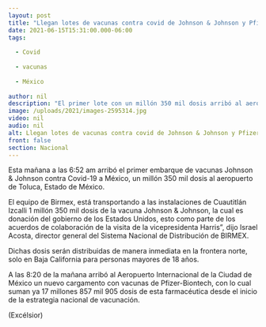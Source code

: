 ```yaml
---
layout: post
title: "Llegan lotes de vacunas contra covid de Johnson & Johnson y Pfizer"
date: 2021-06-15T15:31:00.000-06:00
tags:
  
  - Covid
  
  - vacunas
  
  - México
  
author: nil
description: "El primer lote con un millón 350 mil dosis arribó al aeropuerto de Toluca; el segundo lote con dosis de Pfizer-Biontech llegó al AICM"
image: /uploads/2021/images-2595314.jpg
video: nil
audio: nil
alt: Llegan lotes de vacunas contra covid de Johnson & Johnson y Pfizer
front: false
section: Nacional
---
```


Esta mañana a las 6:52 am arribó el primer embarque de vacunas Johnson & Johnson contra Covid-19 a México, un millón 350 mil dosis al aeropuerto de Toluca, Estado de México.

El equipo de Birmex, está transportando a las instalaciones de Cuautitlán Izcalli 1 millón 350 mil dosis de la vacuna Johnson & Johnson, la cual es donación del gobierno de los Estados Unidos, esto como parte de los acuerdos de colaboración de la visita de la vicepresidenta Harris”, dijo Israel Acosta, director general del Sistema Nacional de Distribución de BIRMEX.

Dichas dosis serán distribuidas de manera inmediata en la frontera norte, solo en Baja California para personas mayores de 18 años.

A las 8:20 de la mañana arribó al Aeropuerto Internacional de la Ciudad de México un nuevo cargamento con vacunas de Pfizer-Biontech, con lo cual suman ya 17 millones 857 mil 905 dosis de esta farmacéutica desde el inicio de la estrategia nacional de vacunación.

(Excélsior)